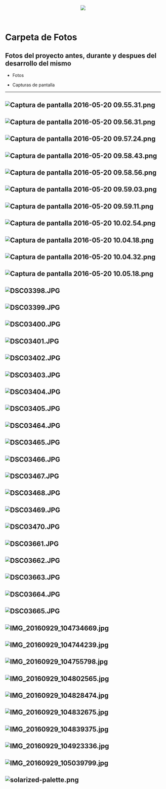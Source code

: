 <br/>
<p align="center">
  <img src="https://avatars2.githubusercontent.com/u/15052789?v=3&s=200">
</p>
<br/>

# Carpeta de Fotos

## Fotos del proyecto antes, durante y despues del desarrollo del mismo

* Fotos

* Capturas de pantalla

---
![Captura de pantalla 2016-05-20 09.55.31.png](/Fotos/Captura%20de%20pantalla%202016-05-20%2009.55.31.png)
---
![Captura de pantalla 2016-05-20 09.56.31.png](/Fotos/Captura%20de%20pantalla%202016-05-20%2009.56.31.png)
---
![Captura de pantalla 2016-05-20 09.57.24.png](/Fotos/Captura%20de%20pantalla%202016-05-20%2009.57.24.png)
---
![Captura de pantalla 2016-05-20 09.58.43.png](/Fotos/Captura%20de%20pantalla%202016-05-20%2009.58.43.png)
---
![Captura de pantalla 2016-05-20 09.58.56.png](/Fotos/Captura%20de%20pantalla%202016-05-20%2009.58.56.png)
---
![Captura de pantalla 2016-05-20 09.59.03.png](/Fotos/Captura%20de%20pantalla%202016-05-20%2009.59.03.png)
---
![Captura de pantalla 2016-05-20 09.59.11.png](/Fotos/Captura%20de%20pantalla%202016-05-20%2009.59.11.png)
---
![Captura de pantalla 2016-05-20 10.02.54.png](/Fotos/Captura%20de%20pantalla%202016-05-20%2010.02.54.png)
---
![Captura de pantalla 2016-05-20 10.04.18.png](/Fotos/Captura%20de%20pantalla%202016-05-20%2010.04.18.png)
---
![Captura de pantalla 2016-05-20 10.04.32.png](/Fotos/Captura%20de%20pantalla%202016-05-20%2010.04.32.png)
---
![Captura de pantalla 2016-05-20 10.05.18.png](/Fotos/Captura%20de%20pantalla%202016-05-20%2010.05.18.png)
---
![DSC03398.JPG](/Fotos/DSC03398.JPG)
---
![DSC03399.JPG](/Fotos/DSC03399.JPG)
---
![DSC03400.JPG](/Fotos/DSC03400.JPG)
---
![DSC03401.JPG](/Fotos/DSC03401.JPG)
---
![DSC03402.JPG](/Fotos/DSC03402.JPG)
---
![DSC03403.JPG](/Fotos/DSC03403.JPG)
---
![DSC03404.JPG](/Fotos/DSC03404.JPG)
---
![DSC03405.JPG](/Fotos/DSC03405.JPG)
---
![DSC03464.JPG](/Fotos/DSC03464.JPG)
---
![DSC03465.JPG](/Fotos/DSC03465.JPG)
---
![DSC03466.JPG](/Fotos/DSC03466.JPG)
---
![DSC03467.JPG](/Fotos/DSC03467.JPG)
---
![DSC03468.JPG](/Fotos/DSC03468.JPG)
---
![DSC03469.JPG](/Fotos/DSC03469.JPG)
---
![DSC03470.JPG](/Fotos/DSC03470.JPG)
---
![DSC03661.JPG](/Fotos/DSC03661.JPG)
---
![DSC03662.JPG](/Fotos/DSC03662.JPG)
---
![DSC03663.JPG](/Fotos/DSC03663.JPG)
---
![DSC03664.JPG](/Fotos/DSC03664.JPG)
---
![DSC03665.JPG](/Fotos/DSC03665.JPG)
---
![IMG_20160929_104734669.jpg](/Fotos/IMG_20160929_104734669.jpg)
---
![IMG_20160929_104744239.jpg](/Fotos/IMG_20160929_104744239.jpg)
---
![IMG_20160929_104755798.jpg](/Fotos/IMG_20160929_104755798.jpg)
---
![IMG_20160929_104802565.jpg](/Fotos/IMG_20160929_104802565.jpg)
---
![IMG_20160929_104828474.jpg](/Fotos/IMG_20160929_104828474.jpg)
---
![IMG_20160929_104832675.jpg](/Fotos/IMG_20160929_104832675.jpg)
---
![IMG_20160929_104839375.jpg](/Fotos/IMG_20160929_104839375.jpg)
---
![IMG_20160929_104923336.jpg](/Fotos/IMG_20160929_104923336.jpg)
---
![IMG_20160929_105039799.jpg](/Fotos/IMG_20160929_105039799.jpg)
---
![solarized-palette.png](/Fotos/solarized-palette.png)
---
